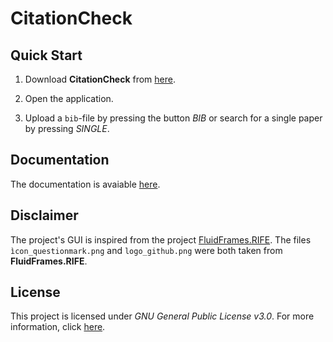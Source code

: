 # CitationCheck

## Quick Start

1. Download **CitationCheck** from [here](https://github.com/BenSt099/CitationCheck/blob/main/).

2. Open the application.

3. Upload a `bib`-file by pressing the button _BIB_ or search for a single paper by pressing _SINGLE_.


## Documentation

The documentation is avaiable [here](https://github.com/BenSt099/CitationCheck/blob/main/docs/citationcheck_doc.pdf).

## Disclaimer

The project's GUI is inspired from the project [FluidFrames.RIFE](https://github.com/Djdefrag/FluidFrames.RIFE). The files `ìcon_questionmark.png` and
`logo_github.png` were both taken from **FluidFrames.RIFE**.

## License 

This project is licensed under _GNU General Public License v3.0_. For more information, click [here](https://github.com/BenSt099/CitationCheck/blob/main/LICENSE).